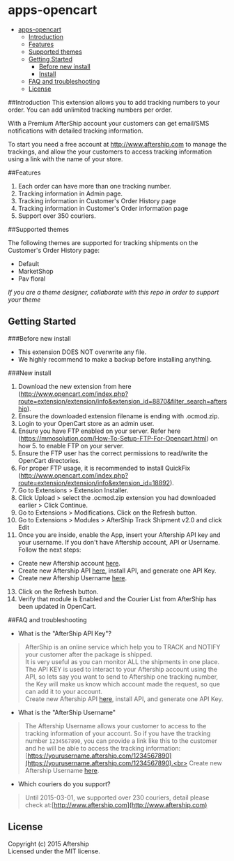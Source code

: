 # apps-opencart
- [apps-opencart](#apps-opencart)
    - [Introduction](#introduction)
    - [Features](#features)
    - [Supported themes](#supported-themes)
    - [Getting Started](#getting-started)
        - [Before new install](#before-new-install)
        - [Install](#new-install)
    - [FAQ and troubleshooting](#faq-and-troubleshooting)
    - [License](#license)

##Introduction
This extension allows you to add tracking numbers to your order. You can add unlimited tracking numbers per order.

With a Premium AfterShip account your customers can get email/SMS notifications with detailed tracking information.

To start you need a free account at http://www.aftership.com to manage the trackings, and allow the your customers to access tracking information using a link with the name of your store.


##Features
1. Each order can have more than one tracking number.
2. Tracking information in Admin page.
3. Tracking information in Customer's Order History page
4. Tracking information in Customer's Order information page
5. Support over 350 couriers.

##Supported themes

The following themes are supported for tracking shipments on the Customer's Order History page:

- Default
- MarketShop
- Pav floral

 *If you are a theme designer, collaborate with this repo in order to support your theme*


## Getting Started

###Before new install
* This extension DOES NOT overwrite any file.
* We highly recommend to make a backup before installing anything.

###New install
1. Download the new extension from here (http://www.opencart.com/index.php?route=extension/extension/info&extension_id=8870&filter_search=aftership).
2. Ensure the downloaded extension filename is ending with .ocmod.zip.
3. Login to your OpenCart store as an admin user.
4. Ensure you have FTP enabled on your server. Refer here (https://mmosolution.com/How-To-Setup-FTP-For-Opencart.html) on how 5. to enable FTP on your server.
6. Ensure the FTP user has the correct permissions to read/write the OpenCart directories.
7. For proper FTP usage, it is recommended to install QuickFix (http://www.opencart.com/index.php?route=extension/extension/info&extension_id=18892).
8. Go to Extensions > Extension Installer.
9. Click Upload > select the .ocmod.zip extension you had downloaded earlier > Click Continue.
10. Go to Extensions > Modifications. Click on the Refresh button. 
11. Go to Extensions > Modules > AfterShip Track Shipment v2.0 and click Edit
12. Once you are inside, enable the App, insert your Aftership API key and your username. If you don't have Aftership account, API or Username. Follow the next steps:
   * Create new Aftership account [here](https://www.aftership.com/signup).
   * Create new Aftership API [here](https://www.aftership.com/apps), install API, and generate one API Key.
   * Create new Aftership Username [here](https://secure.aftership.com/users/profile).
13. Click on the Refresh button.
14. Verify that module is Enabled and the Courier List from AfterShip has been updated in OpenCart. 


##FAQ and troubleshooting
* What is the "AfterShip API Key"?

>AfterShip is an online service which help you to TRACK and NOTIFY your customer after the package is shipped.<br>
It is very useful as you can monitor ALL the shipments in one place.<br>
The API KEY is used to interact to your Aftership account using the API, so lets say you want to send to Aftership one tracking number, the Key will make us know which account made the request, so que can add it to your account.<br>
Create new Aftership API [here](https://www.aftership.com/apps), install API, and generate one API Key.

* What is the "AfterShip Username"

>The Aftership Username allows your customer to access to the tracking information of your account. So if you have the tracking number `1234567890`, you can provide a link like this to the customer and he will be able to access the tracking information: [https://yourusername.aftership.com/1234567890](https://yourusername.aftership.com/1234567890).<br>
Create new Aftership Username [here](https://secure.aftership.com/users/profile).

* Which couriers do you support?

>Until 2015-03-01, we supported over 230 couriers, detail please check at:[http://www.aftership.com](http://www.aftership.com)

## License
Copyright (c) 2015 Aftership  
Licensed under the MIT license.
